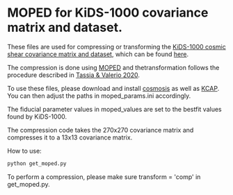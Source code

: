 # MOPED for KiDS-1000 covariance matrix and dataset.

These files are used for compressing or transforming the [KiDS-1000 cosmic shear covariance matrix and dataset](https://arxiv.org/pdf/2007.15633), which can be found [here](http://kids.strw.leidenuniv.nl/sciencedata.php).

The compression is done using [MOPED](https://doi.org/10.1046/j.1365-8711.2000.03692.x) and thetransformation follows the procedure described in [Tassia & Valerio 2020](https://arxiv.org/pdf/2107.04211.pdf).

 To use these files, please download and install [cosmosis](https://bitbucket.org/joezuntz/cosmosis/wiki/Home) as well as [KCAP](https://github.com/KiDS-WL/kcap). You can then adjust the paths in moped_params.ini accordingly.

 The fiducial parameter values in moped_values are set to the bestfit values found by KiDS-1000.

The compression code takes the 270x270 covariance matrix and compresses it to a 13x13 covariance matrix.

How to use:

```python
python get_moped.py
```

To perform a compression, please make sure transform = 'comp' in get_moped.py.
